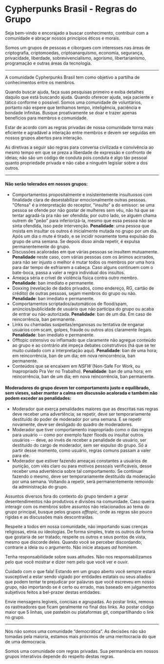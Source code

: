 # Cypherpunks Brasil - Regras do Grupo

Seja bem-vindo e encorajado a buscar conhecimento, contribuir com a comunidade e abraçar nossos princípios éticos e morais.

Somos um grupos de pessoas e ciborgues com interesses nas áreas de criptografia, criptomoedas, criptoanarquismo, economia, segurança, privacidade, liberdade, sobrevivencialismo, agorismo, libertarianismo, programação e outras áreas da tecnologia.

---
A comunidade Cypherpunks Brasil tem como objetivo a partilha de conhecimentos entre os membros.

Quando buscar ajuda, faça suas pesquisas primeiro e exiba detalhes daquilo que está buscando ajuda. Quando oferecer ajuda, seja paciente e tático conforme o possível. Somos uma comunidade de voluntários, portanto não espere que tenhamos tempo, inteligência, paciência e bondade infinitas. Busque proativamente se doar e trazer apenas benefícios para membros e comunidade.

Estar de acordo com as regras privadas de nossa comunidade torna mais eficiente e agradável a interação entre membros e devem ser seguidas em nossos grupos abertos para interação.

As diretivas a seguir são regras para conversa civilizada e convivência ao mesmo tempo em que se preza a liberdade de expressão e confronto de ideias; não são um código de conduta pois conduta é algo tão pessoal quanto propriedade privada e não cabe a ninguém legislar sobre a dos outros.

---
#### Não serão tolerados em nossos grupos:
- Comportamentos propositalmente e insistentemente insultuosos com finalidade clara de desestabilizar emocionalmente outras pessoas. "Ofensa" é a interpretação do receptor, "insulto" a do emissor: se uma pessoa se ofende por não gostar de mulheres sem véu, não há que se tentar agradá-la pra não ser ofendida; por outro lado, se alguém chama outrem de "peão" para inferiorizá-la, mesmo que essa pessoa não se sinta ofendida, isso pede intervenção. **Penalidade**: uma pessoa que insista em insultar os outros é inicialmente mutada no grupo por um dia. Após um dia o mute é tirado, e se incidir novamente toma expulsão do grupo de uma semana. Se depois disso ainda repetir, é expulsa permanentemente do grupo.
- Discussões acaloradas em que várias pessoas se insultem mutuamente. **Penalidade** neste caso, com várias pessoas com os ânimos acirrados, para não ser injusto o melhor é mutar todos os membros por uma hora para dar tempo de esfriarem a cabeça. Caso alguns continuem com o bate-boca, passa a valer a regra individual dos insultos.
- Ameaça séria e crível de violência física contra outro membro. **Penalidade**: ban imediato e permanente.
- Doxxing (revelação de dados privados, como endereço, RG, cartão de crédito) de outras pessoas, sejam membros do grupo ou não. **Penalidade**: ban imediato e permanente.
- Comportamentos scriptados/automáticos de flood/spam, anúncios/publicidade de usuário que não participa do grupo ou acaba de entrar ou não-autorizada. **Penalidade**: ban de um dia. Em caso de reincorrência, ban permanente.
- Links ou chamadas suspeitas/enganosas ou tentativa de enganar usuários com scam, golpes, fraude ou outros atos claramente ilegais. **Penalidade**: ban imediato e permanente.
- Offtopic ostensivo ou inflamado que claramente não agregue conteúdo ao grupo e ao contrário até impeça debates construtivos (há que se ter muito cuidado com a interpretação aqui). **Penalidade**: ban de uma hora; em reincorrência, ban de um dia; em nova reincorrência, ban permanente.
- Conteúdos que se encaixem em _NSFW_ (Non-Safe For Work, ou Inapropriado Pra Ver no Trabalho). **Penalidade**: ban de uma hora; em reincorrência, ban de um dia; em nova reincorrência, ban permanente.

#### Moderadores do grupo devem ter comportamento justo e equilibrado, sem vieses, saber manter a calma em discussão acalorada e também não podem exceder as penalidades:
- Moderador que exerça penalidades maiores que as descritas nas regras deve receber uma advertência; se repetir, deve ser temporariamente destituído do poder de moderador por uma semana. E se repetir novamente, deve ser desligado do quadro de moderadores.
- Moderador que tiver comportamento inapropriado como o das regras para usuário -- como por exemplo fazer floods ou insultar outros usuários -- deve, ao invés de receber a penalidade de usuário, ser destituído do cargo de moderador, sem ser expulso do grupo. Só a partir desse momento, como usuário, regras comuns passam a valer para ele.
- Moderador que estiver fazendo ameaças constantes a usuários de punição, com viés claro ou para motivos pessoais verificáveis, desse receber uma advertência sobre tal comportamento. Se continuar fazendo o mesmo, deve ser temporariamente destituído da moderação por uma semana. Voltando a repetir, será permanentemente removido da administração do grupo.

Assuntos diversos fora do contexto do grupo tendem a gerar desentendimentos não produtivos e divisões na comunidade. Caso queira interagir com os membros sobre assuntos não relacionados ao tema do grupo principal, busque pelos grupos _offtopic_, onde as regras são pouco rígidas e as discussões mais descontraídas.

Respeite a todos em nossa comunidade, não importando suas crenças religiosas, etnia ou ideologias. De forma simples, trate os outros da forma que gostaria de ser tratado; respeite os outros e seus pontos de vista, mesmo que discorde deles. Quando você se perceber discordando; contrarie a ideia ou o argumento. Não inicie ataques _ad hominem_.

Tenha responsabilidade sobre suas atitudes. Não nos responsabilizamos pelo que você mostrar e dizer nem pelo que você ver e ouvir.

Cuidado com o que fala! Estando em um grupo aberto você sempre estará susceptível a estar sendo vigiado por entidades estatais ou seus aliados que podem tentar te prejudicar por palavras que você escreveu em nosso grupo, não importando se é certo ou errado, mas baseado em julgamentos subjetivos feitos a bel-prazer destas entidades.

Envie mensagens legíveis, concisas e agrupadas. Ao postar links, remova os rastreadores que ficam geralmente no final dos links. Ao postar código maior que 5 linhas, use pastebin ou plataformas git, compartilhando o link no grupo.

---
Nós não somos uma comunidade “democrática”. As decisões não são tomadas pela maioria, estamos mais próximos de uma meritocracia do que de uma democracia.

Somos uma comunidade com regras privadas. Sua permanência em nossos grupos interativos depende do respeito destas regras.
